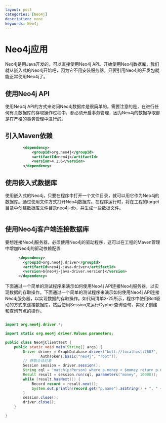```yaml
---
layout: post
categories: [Neo4j]
description: none
keywords: Neo4j
---
```

# Neo4j应用
Neo4j是用Java开发的，可以直接使用Neo4j API。开始使用Neo4j数据库，我们就从嵌入式的Neo4j开始吧，因为它不用安装服务器，只要引用Neo4j的开发包就能正常使用Neo4j了。

## 使用Neo4j API
使用Neo4j API的方式来访问Neo4j数据库是很简单的。需要注意的是，在进行任何有关数据库的存取操作过程中，都必须开启事务管理，因为Neo4j的数据存取都是在严格的事务管理中进行的。

## 引入Maven依赖
```xml
        <dependency>
            <groupId>org.neo4j</groupId>
            <artifactId>neo4j</artifactId>
            <version>4.1.6</version>
        </dependency>
```

## 使用嵌入式数据库
使用嵌入式的Neo4j，只要在程序中打开一个文件目录，就可以用它作为Neo4j的数据库。通过使用文件方式打开Neo4j数据库。在程序运行时，将在工程的target目录中创建数据库文件目录neo4j-db，并生成一些数据文件。
```text

```



## 使用Neo4j客户端连接数据库
要想连接Neo4j服务器，必须使用Neo4j的驱动程序，这可以在工程的Maven管理中增加Neo4j的驱动依赖配置
```xml
      <dependency>
        <groupId>org.neo4j.driver</groupId>
        <artifactId>neo4j-java-driver</artifactId>
        <version>${neo4j-java-driver.version}</version>
      </dependency>
```
下面通过一个简单的测试程序来演示如何使用Neo4j API连接Neo4j服务器，以实现数据的存取操作。下面通过一个简单的测试程序来演示如何使用Neo4j API连接Neo4j服务器，以实现数据的存取操作。如代码清单2-25所示，程序中使用Bolt驱动的方式来连接数据库，然后使用Session来运行Cypher查询语句，实现了创建和查询节点的操作。
```java

import org.neo4j.driver.*;

import static org.neo4j.driver.Values.parameters;

public class Neo4jClientTest {
    public static void main(String[] args) {
        Driver driver = GraphDatabase.driver("bolt://localhost:7687",
                AuthTokens.basic("neo4j", "root"));
        // 获取会话对象
        Session session = driver.session();
        String cql = "match(p:Person) where p.money < $money return p.name, p.money AS money";
        Result result = session.run(cql, parameters("money", 10000));
        while (result.hasNext()) {
            Record record = result.next();
            System.out.println(record.get("p.name").asString() + ", " + record.get("money").asDouble());
        }
        session.close();
        driver.close();
    }

}
```





